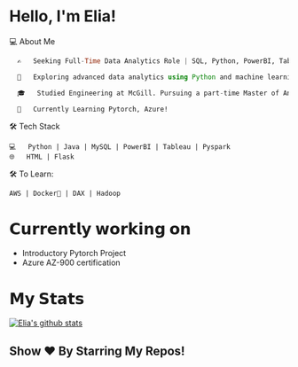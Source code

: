 # Hello, I'm Elia!

  💻 About Me
```julia
  ✍️   Seeking Full-Time Data Analytics Role | SQL, Python, PowerBI, Tableau

  🤔   Exploring advanced data analytics using Python and machine learning algorithms to develop innovative solutions.

  🎓   Studied Engineering at McGill. Pursuing a part-time Master of Analytics at Georgia Tech!

  🌱   Currently Learning Pytorch, Azure!
```

🛠 Tech Stack

    💻   Python | Java | MySQL | PowerBI | Tableau | Pyspark
    🌐   HTML | Flask 

🛠 To Learn:

    AWS | Docker🐳 | DAX | Hadoop
    
# 𝗖𝘂𝗿𝗿𝗲𝗻𝘁𝗹𝘆 𝘄𝗼𝗿𝗸𝗶𝗻𝗴 𝗼𝗻

- Introductory Pytorch Project
- Azure AZ-900 certification

# 𝗠𝘆 𝗦𝘁𝗮𝘁𝘀

[![Elia's github stats](https://github-readme-stats.vercel.app/api?username=eliaabumanneh&show_icons=true&theme=merko&hide=["contribs","issues"])](https://github.com/eliaabumanneh)

## Show ❤️ By Starring My Repos!








